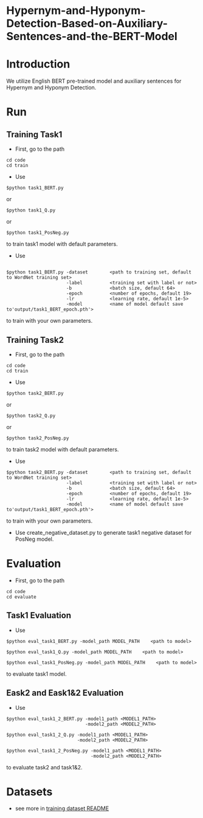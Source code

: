 # Hypernym-and-Hyponym-Detection-Based-on-Auxiliary-Sentences-and-the-BERT-Model
# Introduction 
We utilize English BERT pre-trained model and auxiliary sentences for Hypernym and Hyponym Detection.
# Run
## Training Task1
* First, go to the path
```
cd code
cd train
```
* Use
```
$python task1_BERT.py
```
or 
```
$python task1_Q.py
```
or
```
$python task1_PosNeg.py
```
to train task1 model with default parameters.
* Use
```

$python task1_BERT.py -dataset        <path to training set, default to WordNet training set> 
                      -label          <training set with label or not> 
                      -b              <batch size, default 64> 
                      -epoch          <number of epochs, default 19> 
                      -lr             <learning rate, default 1e-5> 
                      -model          <name of model default save to'output/task1_BERT_epoch.pth'> 
```                      
to train with your own parameters.

## Training Task2
* First, go to the path
```
cd code
cd train
```
* Use
```
$python task2_BERT.py
```
or 
```
$python task2_Q.py
```
or
```
$python task2_PosNeg.py
```
to train task2 model with default parameters.

* Use
```
$python task2_BERT.py -dataset        <path to training set, default to WordNet training set> 
                      -label          <training set with label or not> 
                      -b              <batch size, default 64> 
                      -epoch          <number of epochs, default 19> 
                      -lr             <learning rate, default 1e-5> 
                      -model          <name of model default save to'output/task1_BERT_epoch.pth'> 
```                      
to train with your own parameters.
  
* Use create_negative_dataset.py to generate task1 negative dataset for PosNeg model.
# Evaluation
* First, go to the path
```
cd code
cd evaluate
```
## Task1 Evaluation
* Use
```
$python eval_task1_BERT.py -model_path MODEL_PATH    <path to model>
```
```
$python eval_task1_Q.py -model_path MODEL_PATH    <path to model>
```
```
$python eval_task1_PosNeg.py -model_path MODEL_PATH    <path to model>
```
to evaluate task1 model.

## Eask2 and Eask1&2 Evaluation
* Use
```
$python eval_task1_2_BERT.py -model1_path <MODEL1_PATH>
                             -model2_path <MODEL2_PATH>
```
```
$python eval_task1_2_Q.py -model1_path <MODEL1_PATH>
                          -model2_path <MODEL2_PATH>
```
```
$python eval_task1_2_PosNeg.py -model1_path <MODEL1_PATH>
                               -model2_path <MODEL2_PATH>
```
to evaluate task2 and task1&2.
# Datasets
* see more in [training dataset README](https://github.com/ncu-dart/Hypernym-and-Hyponym-Detection-Based-on-Auxiliary-Sentences-and-the-BERT-Model/blob/main/data/train/README.md)
